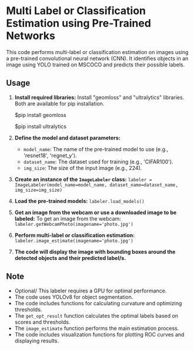 # Multi Label or Classification Estimation using Pre-Trained Networks

This code performs multi-label or classification estimation on images using a pre-trained convolutional neural network (CNN). It identifies objects in an image using YOLO trained on MSCOCO and predicts their possible labels.
## Usage

1.  **Install required libraries:**
    Install "geomloss" and "ultralytics" libraries. Both are available for pip installation.
    
    $pip install geomloss
    
    $pip install ultralytics
3.  **Define the model and dataset parameters:**
    *   `model_name`: The name of the pre-trained model to use (e.g., 'resnet18', 'regnet_y').
    *   `dataset_name`: The dataset used for training (e.g., 'CIFAR100').
    *   `img_size`: The size of the input image (e.g., 224).
5.  **Create an instance of the `ImageLabeler` class:**
     `labeler = ImageLabeler(model_name=model_name, dataset_name=dataset_name, img_size=img_size)`
6.  **Load the pre-trained models:**
    `labeler.load_models()`
7.  **Get an image from the webcam or use a downloaded image to be labeled:**
    To get an image from the webcam: `labeler.getWebcamPhoto(imagename='photo.jpg')`
8.   **Perform multi-label or classification estimation:**
    `labeler.image_estimate(imagename='photo.jpg')`
9.   **The code will display the image with bounding boxes around the detected objects and their predicted label/s.**

## Note

*   Optional/ This labeler requires a GPU for optimal performance.
*   The code uses YOLOv8 for object segmentation.
*   The code includes functions for calculating curvature and optimizing thresholds.
*   The `get_opt_result` function calculates the optimal labels based on scores and thresholds.
*   The `image_estimate` function performs the main estimation process.
*   The code includes visualization functions for plotting ROC curves and displaying results.
   

